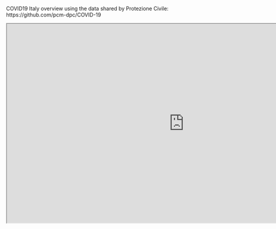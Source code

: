 <html><body><p>COVID19 Italy overview using the data shared by Protezione Civile: https://github.com/pcm-dpc/COVID-19 </p></body></html>

<iframe src="https://bergs89.github.io/COVID19_it_python_plot/italian_map_total_cases.html" width="960" height=540>
</iframe>